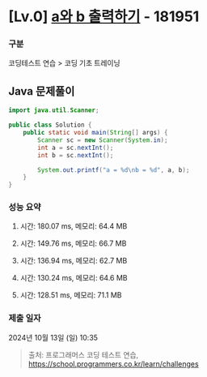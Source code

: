 # [Lv.0] [a와 b 출력하기](https://school.programmers.co.kr/learn/courses/30/lessons/181951?language=java) - 181951 

### 구분

코딩테스트 연습 > 코딩 기초 트레이닝

## Java 문제풀이

```java
import java.util.Scanner;

public class Solution {
    public static void main(String[] args) {
        Scanner sc = new Scanner(System.in);
        int a = sc.nextInt();
        int b = sc.nextInt();

        System.out.printf("a = %d\nb = %d", a, b);
    }
}
```

### 성능 요약

1. 시간: 180.07 ms, 메모리: 64.4 MB

2. 시간: 149.76 ms, 메모리: 66.7 MB
3. 시간: 136.94 ms, 메모리: 62.7 MB
4. 시간: 130.24 ms, 메모리: 64.6 MB
5. 시간: 128.51 ms, 메모리: 71.1 MB

### 제출 일자

2024년 10월 13일 (일) 10:35

> 출처: 프로그래머스 코딩 테스트 연습, https://school.programmers.co.kr/learn/challenges